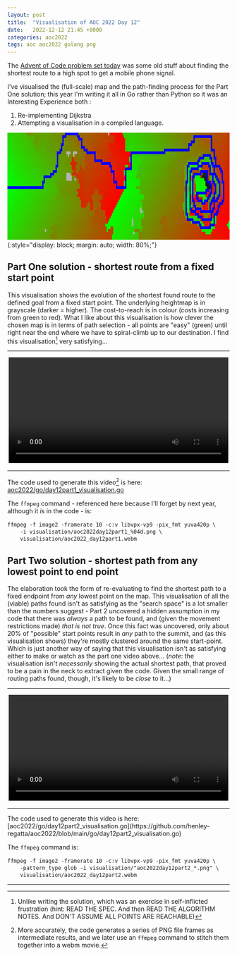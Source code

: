 ```yaml
---
layout: post
title:  "Visualisation of AOC 2022 Day 12"
date:   2022-12-12 21:45 +0000
categories: aoc2022
tags: aoc aoc2022 golang png
---
```


The [Advent of Code problem set today](https://adventofcode.com/2022/day/12)
was some old stuff about finding the shortest route to a high spot to get a
mobile phone signal. 

I've visualised the (full-scale) map and the path-finding process for the Part
One solution; this year I'm writing it all in Go rather than Python so it was
an Interesting Experience both :
  1. Re-implementing Dijkstra 
  1. Attempting a visualisation in a compiled language.

![Visualisation of my Day 12 Part 1 answer](/assets/aoc2022day12part1.png "Final plot of optimal route from fixed start-point to fixed end-point at the summit of a pretty star-shaped hill calculated using the Dijkstra Algorithm")
{:style="display: block; margin: auto; width: 80%;"}


## Part One solution - shortest route from a fixed start point 

This visualisation shows the evolution of the shortest found route to the
defined goal from a fixed start point. The underlying heightmap is in grayscale
(darker = higher). The cost-to-reach is in colour (costs increasing from green
to red).  What I like about this visualisation is how clever the chosen map is
in terms of path selection - all points are "easy" (green) until right near the
end where we have to spiral-climb up to our destination. I find this
visualisation[^1] very satisfying...

<hr>
<center>
  <video width="498" height="240" controls="controls">
    <source src="/assets/aoc2022_day12part1.webm" type="video/webm; codecs=vp9">
  </video>
</center>
<hr>


The code used to generate this video[^2] is here: [aoc2022/go/day12part1_visualisation.go](https://github.com/henley-regatta/aoc2022/blob/main/go/day12part1_visualisation.go)

The `ffmpeg` command - referenced here because I'll forget by next year, although it _is_ in the code - is:

    ffmpeg -f image2 -framerate 10 -c:v libvpx-vp9 -pix_fmt yuva420p \
        -i visualisation/aoc2022day12part1_%04d.png \
        visualisation/aoc2022_day12part1.webm

## Part Two solution - shortest path from any lowest point to end point

The elaboration took the form of re-evaluating to find the shortest path to a
fixed endpoint from _any_ lowest point on the map. This visualisation of all
the (viable) paths found isn't as satisfying as the "search space" is a lot
smaller than the numbers suggest - Part 2 uncovered a hidden assumption in my
code that there was _always_ a path to be found, and (given the movement
restrictions made) _that is not true_. Once this fact was uncovered, only about
20% of "possible" start points result in _any_ path to the summit, and (as this
visualisation shows) they're mostly clustered around the same start-point.
Which is just another way of saying that this visualisation isn't as satisfying
either to make or watch as the part one video above...
(*note*: the visualisation isn't _necessarily_ showing the actual shortest path, that proved to be a pain in the neck to extract given the code. Given the small range of routing paths found, though, it's likely to be _close_ to it...)

<hr>
<center>
  <video width="498" height="240" controls="controls">
    <source src="/assets/aoc2022_day12part2.webm" type="video/webm; codecs=vp9">
  </video>
</center>
<hr>
The code used to generate this video is here: [aoc2022/go/day12part2_visualisation.go](https://github.com/henley-regatta/aoc2022/blob/main/go/day12part2_visualisation.go)

The `ffmpeg` command is:

    ffmpeg -f image2 -framerate 10 -c:v libvpx-vp9 -pix_fmt yuva420p \
        -pattern_type glob -i visualisation/"aoc2022day12part2_*.png" \
        visualisation/aoc2022_day12part2.webm

*** 
[^1]: Unlike writing the solution, which was an exercise in self-inflicted frustration (hint: READ THE SPEC. And then READ THE ALGORITHM NOTES. And DON'T ASSUME ALL POINTS ARE REACHABLE)
[^2]: More accurately, the code generates a series of PNG file frames as intermediate results, and we later use an `ffmpeg` command to stitch them together into a webm movie.
